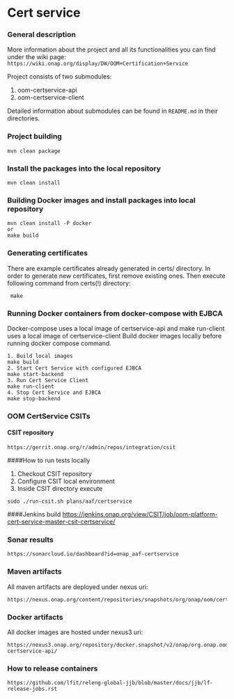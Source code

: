 # Cert service

### General description

More information about the project and all its functionalities you can find under the wiki page: 
    ```
    https://wiki.onap.org/display/DW/OOM+Certification+Service
    ``` 
  
Project consists of two submodules:
1. oom-certservice-api
2. oom-certservice-client

Detailed information about submodules can be found in ```README.md``` in their directories.

### Project building
```
mvn clean package
```

### Install the packages into the local repository
```
mvn clean install
```     
    
### Building Docker images and install packages into local repository
```
mvn clean install -P docker
or
make build
```   

### Generating certificates
There are example certificates already generated in certs/ directory.
In order to generate new certificates, first remove existing ones.
Then execute following command from certs(!) directory:
```
 make
```

### Running Docker containers from docker-compose with EJBCA
Docker-compose uses a local image of certservice-api and make run-client uses a local image of certservice-client
Build docker images locally before running docker compose command.
```
1. Build local images
make build
2. Start Cert Service with configured EJBCA
make start-backend
3. Run Cert Service Client
make run-client
4. Stop Cert Service and EJBCA
make stop-backend
```

### OOM CertService CSITs
#### CSIT repository
```
https://gerrit.onap.org/r/admin/repos/integration/csit
```

####How to run tests locally
1. Checkout CSIT repository
2. Configure CSIT local environment
3. Inside CSIT directory execute
```
sudo ./run-csit.sh plans/aaf/certservice
```

####Jenkins build
https://jenkins.onap.org/view/CSIT/job/oom-platform-cert-service-master-csit-certservice/

### Sonar results
```     
https://sonarcloud.io/dashboard?id=onap_aaf-certservice
```
    
### Maven artifacts
All maven artifacts are deployed under nexus uri:
```
https://nexus.onap.org/content/repositories/snapshots/org/onap/oom/certservice/
```
        
### Docker artifacts
All docker images are hosted under nexus3 uri:
```
https://nexus3.onap.org/repository/docker.snapshot/v2/onap/org.onap.oom.certservice.oom-certservice-api/
```

### How to release containers
```
https://github.com/lfit/releng-global-jjb/blob/master/docs/jjb/lf-release-jobs.rst
```

